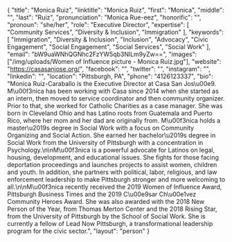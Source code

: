 {
  "title": "Monica Ruiz",
  "linktitle": "Monica Ruiz",
  "first": "Monica",
  "middle": "",
  "last": "Ruiz",
  "pronunciation": "Monica Rue-eez",
  "honorific": "",
  "pronoun": "she/her",
  "role": "Executive Director",
  "expertise": [
    "Community Services",
    "Diversity & Inclusion",
    "Immigration"
  ],
  "keywords": [
    "Immigration",
    "Diversity & Inclusion",
    "Inclusion",
    "Advocacy",
    "Civic Engagement",
    "Social Engagement",
    "Social Services",
    "Social Work"
  ],
  "email": "bW9uaWNhQGNhc2FzYW5qb3NlLm9yZw==",
  "images": ["/img/uploads/Women of Influence picture - Monica Ruiz.jpg"],
  "website": "https://casasanjose.org/",
  "facebook": "",
  "twitter": "",
  "instagram": "",
  "linkedin": "",
  "location": "Pittsburgh, PA",
  "phone": "4126123337",
  "bio": "Monica Ruiz-Caraballo is the Executive Director at Casa San Jos\u00e9. M\u00f3nica has been working with Casa since 2014 when she started as an intern, then moved to service coordinator and then community organizer. Prior to that, she worked for Catholic Charities as a case manager. She was born in Cleveland Ohio and has Latino roots from Guatemala and Puerto Rico, where her mom and her dad are originally from. M\u00f3nica holds a master\u2019s degree in Social Work with a focus on Community Organizing and Social Action. She earned her bachelor\u2019s degree in Social Work from the University of Pittsburgh with a concentration in Psychology.\n\nM\u00f3nica is a powerful advocate for Latinos on legal, housing, development, and educational issues. She fights for those facing deportation proceedings and launches projects to assist women, children and youth. In addition, she partners with political, labor, religious, and law enforcement leadership to make Pittsburgh stronger and more welcoming to all.\n\nM\u00f3nica recently received the 2019 Women of Influence Award, Pittsburgh Business Times and the 2019 C\u00e9sar Ch\u00e1vez Community Heroes Award. She was also awarded with the 2018 New Person of the Year, from Thomas Merton Center and the 2018 Rising Star, from the University of Pittsburgh by the School of Social Work. She is currently a fellow of Lead Now Pittsburgh, a transformational leadership program for the civic sector.",
  "layout": "person"
}

